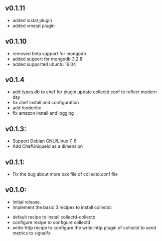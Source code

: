 ## v0.1.11
* added iostat plugin
* added vmstat plugin

## v0.1.10
* removed beta support for mongodb
* added support for mongodb 3.2.8
* added supported ubuntu 16.04

## v0.1.4
* add types.db to chef for plugin update collectd.conf to reflect modern day
* fix chef install and configuration
* add foodcritic
* fix amazon install and logging

## v0.1.3:
* Support Debian GNU/Linux 7, 8
* Add ChefUniqueId as a dimension

## v0.1.1:

* Fix the bug about more bak file of collectd.conf file

## v0.1.0:

* Initial release.
* Implement the basic 3 recipes to install collectd: 
- default recipe to install collectd-collectd
- configure recipe to configure collectd
- write-http recipe to configure the write-http plugin of collectd to send metrics to signalfx

